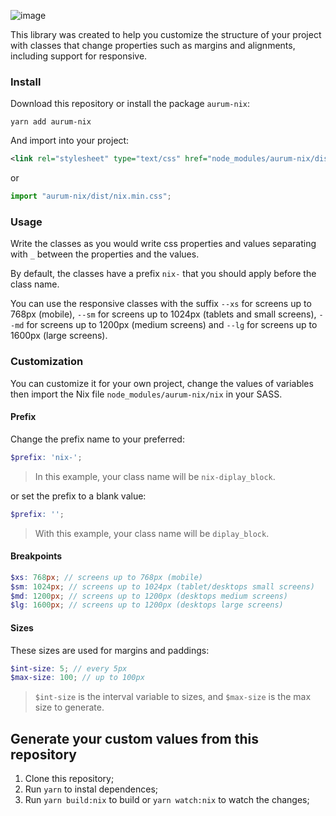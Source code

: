 ![image](https://user-images.githubusercontent.com/22989469/41984598-6a8b4568-7a07-11e8-8f1c-60f7255ff6e9.png)

This library was created to help you customize the structure of your project with classes that change properties such as margins and alignments, including support for responsive.

### Install

Download this repository or install the package `aurum-nix`:

```shel
yarn add aurum-nix
```
And import into your project:

```xml
<link rel="stylesheet" type="text/css" href="node_modules/aurum-nix/dist/nix.min.css" />
```
or
```javascript
import "aurum-nix/dist/nix.min.css";
```

### Usage

Write the classes as you would write css properties and values separating with `_` between the properties and the values.

By default, the classes have a prefix `nix-` that you should apply before the class name.

You can use the responsive classes with the suffix `--xs` for screens up to 768px (mobile), `--sm` for screens up to 1024px (tablets and small screens), `--md` for screens up to 1200px (medium screens) and `--lg` for screens up to 1600px (large screens).

### Customization

You can customize it for your own project, change the values of variables then import the Nix file `node_modules/aurum-nix/nix` in your SASS.

#### Prefix

Change the prefix name to your preferred:

```scss
$prefix: 'nix-';
```

> In this example, your class name will be `nix-diplay_block`.

or set the prefix to a blank value:

```scss
$prefix: '';
```

> With this example, your class name will be `diplay_block`.

#### Breakpoints

```scss
$xs: 768px; // screens up to 768px (mobile)
$sm: 1024px; // screens up to 1024px (tablet/desktops small screens)
$md: 1200px; // screens up to 1200px (desktops medium screens)
$lg: 1600px; // screens up to 1200px (desktops large screens)
```

#### Sizes

These sizes are used for margins and paddings:

```scss
$int-size: 5; // every 5px
$max-size: 100; // up to 100px
```

> `$int-size` is the interval variable to sizes, and `$max-size` is the max size to generate.

## Generate your custom values from this repository

1. Clone this repository;
2. Run `yarn` to instal dependences;
3. Run `yarn build:nix` to build or `yarn watch:nix` to watch the changes;
